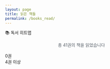```yaml
---
layout: page
title: 읽은 책들
permalink: /books_read/
---
```


<link rel="stylesheet" href="{{ '/assets/css/reading-heatmap.css' | relative_url }}">

<div class="heatmap-container">
  <div class="heatmap-title">📚 독서 히트맵</div>
  <div id="reading-heatmap"></div>
  <div class="heatmap-stats" style="text-align: center; margin: 16px 0; font-size: 14px; color: #586069;">
    <span id="total-books">총 41권의 책을 읽었습니다</span>
  </div>
  <div class="heatmap-legend">
    <span>0권</span>
    <div class="heatmap-legend-item">
      <div class="heatmap-legend-cell" style="background-color: #ebedf0;"></div>
      <div class="heatmap-legend-cell" style="background-color: #9be9a8;"></div>
      <div class="heatmap-legend-cell" style="background-color: #40c463;"></div>
      <div class="heatmap-legend-cell" style="background-color: #30a14e;"></div>
      <div class="heatmap-legend-cell" style="background-color: #216e39;"></div>
    </div>
    <span>4권 이상</span>
  </div>
</div>

<div id="books-list">
  <!-- 책 목록이 여기에 동적으로 생성됩니다 -->
</div>

<script src="{{ '/assets/js/reading-heatmap.js' | relative_url }}"></script>
